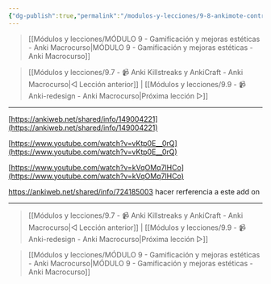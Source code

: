 ```yaml
---
{"dg-publish":true,"permalink":"/modulos-y-lecciones/9-8-ankimote-controlar-movil-anki-anki-macrocurso/","noteIcon":""}
---
```



> [[Módulos y lecciones/MÓDULO 9 - Gamificación y mejoras estéticas - Anki Macrocurso\|MÓDULO 9 - Gamificación y mejoras estéticas - Anki Macrocurso]]

> [[Módulos y lecciones/9.7 - 📹 Anki Killstreaks y AnkiCraft - Anki Macrocurso\|◁ Lección anterior]] | [[Módulos y lecciones/9.9 - 📹 Anki-redesign - Anki Macrocurso\|Próxima lección ▷]]

---

[https://ankiweb.net/shared/info/149004221](https://ankiweb.net/shared/info/149004221)

[https://www.youtube.com/watch?v=vKtp0E__0rQ](https://www.youtube.com/watch?v=vKtp0E__0rQ)

[https://www.youtube.com/watch?v=kVqOMq7lHCo](https://www.youtube.com/watch?v=kVqOMq7lHCo)

https://ankiweb.net/shared/info/724185003 hacer rerferencia a este add on

---


> [[Módulos y lecciones/9.7 - 📹 Anki Killstreaks y AnkiCraft - Anki Macrocurso\|◁ Lección anterior]] | [[Módulos y lecciones/9.9 - 📹 Anki-redesign - Anki Macrocurso\|Próxima lección ▷]]

> [[Módulos y lecciones/MÓDULO 9 - Gamificación y mejoras estéticas - Anki Macrocurso\|MÓDULO 9 - Gamificación y mejoras estéticas - Anki Macrocurso]]